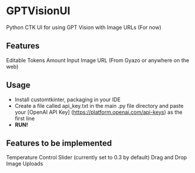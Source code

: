 # GPTVisionUI
Python CTK UI for using GPT Vision with Image URLs (For now)

## Features
Editable Tokens Amount
Input Image URL (From Gyazo or anywhere on the web)


## Usage
- Install customtkinter, packaging in your IDE
- Create a file called api_key.txt in the main .py file directory and paste your [OpenAI API Key] (https://platform.openai.com/api-keys) as the first line
- **RUN!**

## Features to be implemented
Temperature Control Slider (currently set to 0.3 by default)
Drag and Drop Image Uploads
